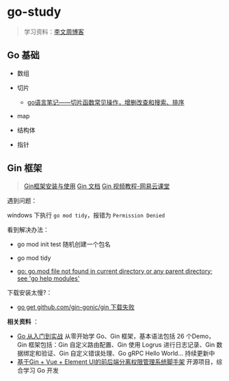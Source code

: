 # go-study

> 学习资料：[李文周博客](https://www.liwenzhou.com/)

## Go 基础

- 数组

- 切片

  - [go语言笔记——切片函数常见操作，增删改查和搜索、排序](https://www.cnblogs.com/bonelee/p/6862627.html)

- map

- 结构体

- 指针


## Gin 框架

> [Gin框架安装与使用](https://www.liwenzhou.com/posts/Go/Gin_framework/)
> [Gin 文档](https://gin-gonic.com/zh-cn/docs/)
> [Gin 视频教程-网易云课堂](https://study.163.com/course/courseLearn.htm?courseId=1210182958#/learn/video?lessonId=1281052216&courseId=1210182958)


遇到问题：

windows 下执行 `go mod tidy`，报错为  `Permission Denied`



看到解决办法：

- go mod init test 随机创建一个包名
- go mod tidy

- [go: go.mod file not found in current directory or any parent directory; see 'go help modules'](https://stackoverflow.com/questions/66894200/go-go-mod-file-not-found-in-current-directory-or-any-parent-directory-see-go)


下载安装太慢?：

- [go get github.com/gin-gonic/gin 下载失败](https://www.cnblogs.com/kevin-yang123/p/14799091.html)


**相关资料** ：

- [Go 从入门到实战](https://github.com/xinliangnote/Go) 从零开始学 Go、Gin 框架，基本语法包括 26 个Demo，Gin 框架包括：Gin 自定义路由配置、Gin 使用 Logrus 进行日志记录、Gin 数据绑定和验证、Gin 自定义错误处理、Go gRPC Hello World... 持续更新中
- [基于Gin + Vue + Element UI的前后端分离权限管理系统脚手架](https://github.com/go-admin-team/go-admin) 开源项目，综合学习 Go 开发